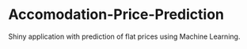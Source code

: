 # Accomodation-Price-Prediction
Shiny application with prediction of flat prices using Machine Learning.

